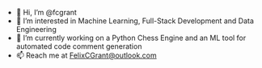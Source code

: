 - 👋 Hi, I’m @fcgrant
- 👀 I’m interested in Machine Learning, Full-Stack Development and Data Engineering
- 🌱 I’m currently working on a Python Chess Engine and an ML tool for automated code comment generation
- 📫 Reach me at FelixCGrant@outlook.com

<!---
fcgrant/fcgrant is a ✨ special ✨ repository because its `README.md` (this file) appears on your GitHub profile.
You can click the Preview link to take a look at your changes.
--->
